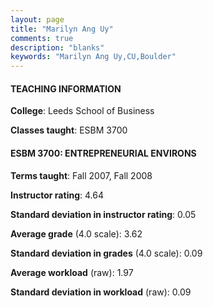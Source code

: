 ```yaml
---
layout: page
title: "Marilyn Ang Uy" 
comments: true
description: "blanks"
keywords: "Marilyn Ang Uy,CU,Boulder"
---
```

<head>
<script src="https://ajax.googleapis.com/ajax/libs/jquery/2.1.3/jquery.min.js"></script>
<script src="https://dl.dropboxusercontent.com/s/pc42nxpaw1ea4o9/highcharts.js?dl=0"></script>
<!-- <script src="../assets/js/highcharts.js"></script> -->
<style type="text/css">@font-face {
	font-family: "Bebas Neue";
	src: url(https://www.filehosting.org/file/details/544349/BebasNeue Regular.otf) format("opentype");
	}
	h1.Bebas { 
		font-family: "Bebas Neue", Verdana, Tahoma;
	}
</style>
</head>
	   
#### TEACHING INFORMATION

**College**: Leeds School of Business

**Classes taught**: ESBM 3700

#### ESBM 3700: ENTREPRENEURIAL ENVIRONS

**Terms taught**: Fall 2007, Fall 2008

**Instructor rating**: 4.64

**Standard deviation in instructor rating**: 0.05

**Average grade** (4.0 scale): 3.62

**Standard deviation in grades** (4.0 scale): 0.09

**Average workload** (raw): 1.97

**Standard deviation in workload** (raw): 0.09

